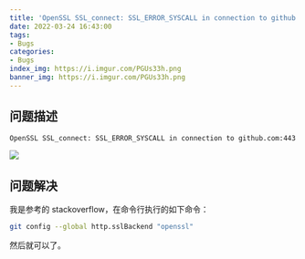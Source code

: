 ```yaml
---
title: 'OpenSSL SSL_connect: SSL_ERROR_SYSCALL in connection to github.com:443 问题解决'
date: 2022-03-24 16:43:00
tags:
- Bugs
categories:
- Bugs
index_img: https://i.imgur.com/PGUs33h.png
banner_img: https://i.imgur.com/PGUs33h.png
---
```


## 问题描述

```bash
OpenSSL SSL_connect: SSL_ERROR_SYSCALL in connection to github.com:443
```

![](https://i.imgur.com/dQ5PQO0.png)

## 问题解决

我是参考的 stackoverflow，在命令行执行的如下命令：

```bash
git config --global http.sslBackend "openssl"
```

然后就可以了。